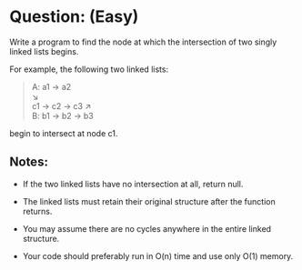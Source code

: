 # Question: (Easy)

Write a program to find the node at which the intersection of two singly linked lists begins.

For example, the following two linked lists:

>A:          a1 → a2  
>                   ↘  
>                     c1 → c2 → c3 
>                   ↗            
>B:     b1 → b2 → b3		

begin to intersect at node c1.

## Notes:

* If the two linked lists have no intersection at all, return null.

* The linked lists must retain their original structure after the function returns.

* You may assume there are no cycles anywhere in the entire linked structure.

* Your code should preferably run in O(n) time and use only O(1) memory.